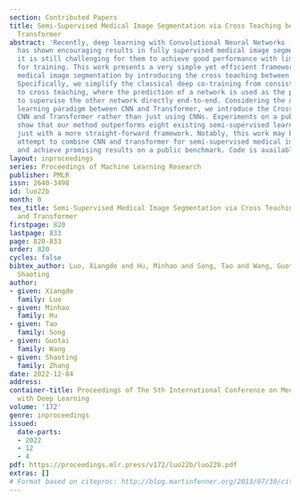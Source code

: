 ```yaml
---
section: Contributed Papers
title: Semi-Supervised Medical Image Segmentation via Cross Teaching between CNN and
  Transformer
abstract: 'Recently, deep learning with Convolutional Neural Networks (CNNs) and Transformers
  has shown encouraging results in fully supervised medical image segmentation. However,
  it is still challenging for them to achieve good performance with limited annotations
  for training. This work presents a very simple yet efficient framework for semi-supervised
  medical image segmentation by introducing the cross teaching between CNN and Transformer.
  Specifically, we simplify the classical deep co-training from consistency regularization
  to cross teaching, where the prediction of a network is used as the pseudo label
  to supervise the other network directly end-to-end. Considering the difference in
  learning paradigm between CNN and Transformer, we introduce the Cross Teaching between
  CNN and Transformer rather than just using CNNs. Experiments on a public benchmark
  show that our method outperforms eight existing semi-supervised learning methods
  just with a more straight-forward framework. Notably, this work may be the first
  attempt to combine CNN and transformer for semi-supervised medical image segmentation
  and achieve promising results on a public benchmark. Code is available at: https://github.com/HiLab-git/SSL4MIS.'
layout: inproceedings
series: Proceedings of Machine Learning Research
publisher: PMLR
issn: 2640-3498
id: luo22b
month: 0
tex_title: Semi-Supervised Medical Image Segmentation via Cross Teaching between CNN
  and Transformer
firstpage: 820
lastpage: 833
page: 820-833
order: 820
cycles: false
bibtex_author: Luo, Xiangde and Hu, Minhao and Song, Tao and Wang, Guotai and Zhang,
  Shaoting
author:
- given: Xiangde
  family: Luo
- given: Minhao
  family: Hu
- given: Tao
  family: Song
- given: Guotai
  family: Wang
- given: Shaoting
  family: Zhang
date: 2022-12-04
address:
container-title: Proceedings of The 5th International Conference on Medical Imaging
  with Deep Learning
volume: '172'
genre: inproceedings
issued:
  date-parts:
  - 2022
  - 12
  - 4
pdf: https://proceedings.mlr.press/v172/luo22b/luo22b.pdf
extras: []
# Format based on citeproc: http://blog.martinfenner.org/2013/07/30/citeproc-yaml-for-bibliographies/
---
```


